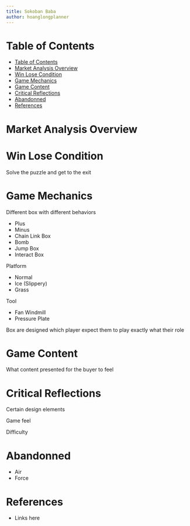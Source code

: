 ```yaml
---
title: Sokoban Baba
author: hoanglongplanner
---
```


# Table of Contents
- [Table of Contents](#table-of-contents)
- [Market Analysis Overview](#market-analysis-overview)
- [Win Lose Condition](#win-lose-condition)
- [Game Mechanics](#game-mechanics)
- [Game Content](#game-content)
- [Critical Reflections](#critical-reflections)
- [Abandonned](#abandonned)
- [References](#references)

# Market Analysis Overview

# Win Lose Condition

Solve the puzzle and get to the exit

# Game Mechanics
Different box with different behaviors
- Plus
- Minus
- Chain Link Box
- Bomb
- Jump Box
- Interact Box

Platform
- Normal
- Ice (Slippery)
- Grass

Tool
- Fan Windmill
- Pressure Plate

Box are designed which player expect them to play exactly what their role

# Game Content

What content presented for the buyer to feel


# Critical Reflections
Certain design elements

Game feel

Difficulty

# Abandonned
- Air
- Force

# References
- Links here